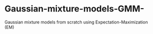 # Gaussian-mixture-models-GMM-
Gaussian mixture models from scratch using Expectation-Maximization (EM)
